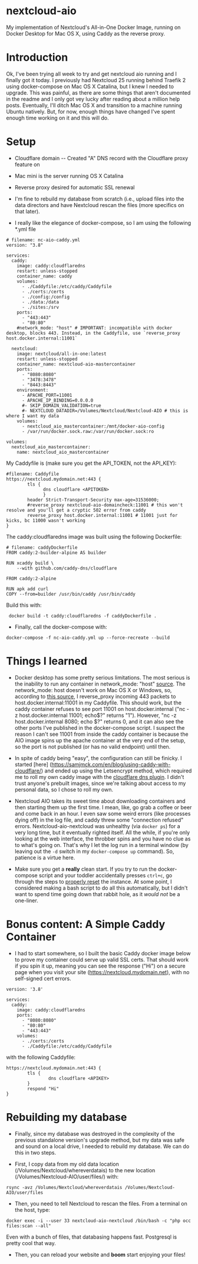 # nextcloud-aio
My implementation of Nextcloud's All-in-One Docker Image, running on Docker Desktop for Mac OS X, using Caddy as the reverse proxy. 

# Introduction
Ok, I've been trying all week to try and get nextcloud aio running and I finally got it today. I previously had Nextcloud 25 running behind Traefik 2 using docker-compose on Mac OS X Catalina, but I knew I needed to upgrade. This was painful, as there are some things that aren't documented in the readme and I only got vey lucky after reading about a million help posts. Eventually, I'll ditch Mac OS X and transition to a machine running Ubuntu natively. But, for now, enough things have changed I've spent enough time working on it and this will do. 


# Setup
- Cloudflare domain
 -- Created "A" DNS record with the Cloudflare proxy feature on
- Mac mini is the server running OS X Catalina
- Reverse proxy desired for automatic SSL renewal 
- I'm fine to rebuild my database from scratch (i.e., upload files into the data directors and have Nextcloud rescan the files (more specifics on that later).

- I really like the elegance of docker-compose, so I am using the following *.yml file

```
# filename: nc-aio-caddy.yml
version: "3.8"

services:
  caddy:
    image: caddy:cloudflaredns
    restart: unless-stopped
    container_name: caddy
    volumes:
      - ./Caddyfile:/etc/caddy/Caddyfile
      - ./certs:/certs
      - ./config:/config
      - ./data:/data
      - ./sites:/srv
    ports:
      - "443:443"
      - "80:80"
    #network_mode: "host" # IMPORTANT: incompatible with docker desktop, blocks 443. Instead, in the Caddyfile, use `reverse_proxy host.docker.internal:11001`

  nextcloud:
    image: nextcloud/all-in-one:latest
    restart: unless-stopped
    container_name: nextcloud-aio-mastercontainer
    ports:
      - "8080:8080"
      - "3478:3478"
      - "8443:8443"
    environment:
      - APACHE_PORT=11001
      - APACHE_IP_BINDING=0.0.0.0
      #- SKIP_DOMAIN_VALIDATION=true
      #- NEXTCLOUD_DATADIR=/Volumes/Nextcloud/Nextcloud-AIO # this is where I want my data
    volumes:
      - nextcloud_aio_mastercontainer:/mnt/docker-aio-config
      - /var/run/docker.sock.raw:/var/run/docker.sock:ro

volumes:
  nextcloud_aio_mastercontainer:
    name: nextcloud_aio_mastercontainer

```

My Caddyfile is (make sure you get the API_TOKEN, not the API_KEY):

```
#filename: Caddyfile
https://nextcloud.mydomain.net:443 {
        tls { 
              dns cloudflare <APITOKEN>
              }        
        header Strict-Transport-Security max-age=31536000;
        #reverse_proxy nextcloud-aio-domaincheck:11001 # this won't resolve and you'll get a cryptic 502 error from caddy
        reverse_proxy host.docker.internal:11001 # 11001 just for kicks, bc 11000 wasn't working
}
```

The caddy:cloudflaredns image was built using the following Dockerfile:

```
# filename: caddyDockerfile
FROM caddy:2-builder-alpine AS builder

RUN xcaddy build \
    --with github.com/caddy-dns/cloudflare

FROM caddy:2-alpine

RUN apk add curl
COPY --from=builder /usr/bin/caddy /usr/bin/caddy
```

Build this with: 

` docker build -t caddy:cloudflaredns -f caddyDockerfile .`

- Finally, call the docker-compose with:
 
`docker-compose -f nc-aio-caddy.yml up --force-recreate --build`

# Things I learned 

- Docker desktop has some pretty serious limitations. The most serious is the inability to run any container in network_mode: "host" [source](https://stackoverflow.com/questions/55851632/docker-compose-network-mode-host-not-working). The network_mode: host doesn't work on Mac OS X or Windows, so, according to [this source](https://stackoverflow.com/questions/55851632/docker-compose-network-mode-host-not-working), I reverse_proxy incoming 443 packets to host.docker.internal:11001 in my Caddyfile. This should work, but the caddy container refuses to see port 11001 on host.docker.internal ("nc -z host.docker.internal 11001; echo$?" returns "1").  However, "nc -z host.docker.internal 8080; echo $?" returns 0, and it can also see the other ports I've published in the docker-compose script. I suspect the reason I can't see 11001 from inside the caddy container is because the AIO image spins up the apache container at the very end of the setup, so the port is not published (or has no valid endpoint) until then. 

- In spite of caddy being "easy", the configuration can still be finicky. I started [here] (https://samjmck.com/en/blog/using-caddy-with-cloudflare/) and ended up using the Letsencrypt method, which required me to roll my own caddy image with the [cloudflare dns plugin](). I didn't trust anyone's prebuilt images, since we're talking about access to my personal data, so I chose to roll my own. 

- Nextcloud AIO takes its sweet time about downloading containers and then starting them up the first time. I mean, like, go grab a coffee or beer and come back in an hour. I even saw some weird errors (like processes dying off) in the log file, and caddy threw some "connection refused" errors. Nextcloud-aio-nextcloud was unhealthy (via `docker ps`) for a very long time, but it eventually righted itself. All the while, if you're only looking at the web interface, the throbber spins and you have no clue as to what's going on. That's why I let the log run in a terminal window (by leaving out the `-d` switch in my `docker-compose up` command). So, patience is a virtue here.

- Make sure you get a **really** clean start. If you try to run the docker-compose script and your toddler accidentally presses `ctrl+c`, go through the steps to [properly reset](https://github.com/nextcloud/all-in-one#how-to-properly-reset-the-instance) the instance. At some point, I considered making a bash script to do all this automatically, but I didn't want to spend time going down that rabbit hole, as it *would not* be a one-liner.

# Bonus content: A Simple Caddy Container

- I had to start somewhere, so I built the basic Caddy docker image below to prove my container could serve up valid SSL certs. That should work if you spin it up, meaning you can see the response ("Hi") on a secure page when you visit your site (https://nextcloud.mydomain.net), with no self-signed cert errors.  


```
version: '3.8'

services:
  caddy:
    image: caddy:cloudflaredns
    ports:
      - "8080:8080"
      - "80:80"
      - "443:443"
    volumes:
      - ./certs:/certs
      - ./Caddyfile:/etc/caddy/Caddyfile
```

with the following Caddyfile:

```
https://nextcloud.mydomain.net:443 {
        tls {
                dns cloudflare <APIKEY>
        }
        respond "Hi"
}
```


# Rebuilding my database
- Finally, since my database was destroyed in the complexity of the previous standalone version's upgrade method, but my data was safe and sound on a local drive, I needed to rebuild my database. We can do this in two steps. 

- First, I copy data from my old data location (/Volumes/Nextcloud/whereverdatais) to the new location (/Volumes/Nextcloud-AIO/user/files/) with:

`rsync -avz /Volumes/Nextcloud/whereverdatais /Volumes/Nextcloud-AIO/user/files`

- Then, you need to tell Nextcloud to rescan the files. From a terminal on the host, type:

`docker exec -i --user 33 nextcloud-aio-nextcloud /bin/bash -c "php occ files:scan --all"`

Even with a bunch of files, that databasing happens fast. Postgresql is pretty cool that way. 

- Then, you can reload your website and **boom** start enjoying your files! 
